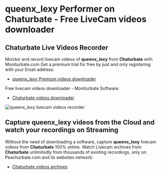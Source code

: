 # queenx_lexy Performer on Chaturbate - Free LiveCam videos downloader

## Chaturbate Live Videos Recorder

Monitor and record livecam videos of **queenx_lexy** from **Chaturbate** with Moniturbate.com
Get a premium trial for free by just and only registering with your Email address:
* [queenx_lexy Premium videos downloader](https://moniturbate.com/request-demo-licence-key.html)

Free livecam videos downloader - Moniturbate Software:
* [Chaturbate videos downloader](https://moniturbate.com/moniturbate-download-software.html)

![queenx_lexy livecam videos recorder](https://peachurnet.com/templates/moniturbate-software.png)


## Capture queenx_lexy videos from the Cloud and watch your recordings on Streaming

Without the need of downloading a software, capture **queenx_lexy** livecam videos from **Chaturbate** 100% online.
Watch Livecam archives from **Chaturbate** unlimitedly from thousands of existing recordings, only on Peachurbate.com and its websites network:
* [Chaturbate videos archives](https://peachurnet.com/)